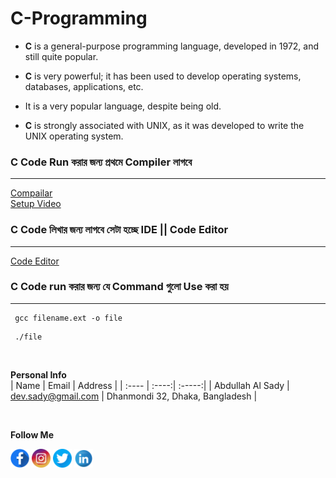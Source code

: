 
# C-Programming


- __C__ is a general-purpose programming language, developed in 1972, and still quite popular.

- __C__ is very powerful; it has been used to develop operating systems, databases, applications, etc.

- It is a very popular language, despite being old.

- __C__ is strongly associated with UNIX, as it was developed to write the UNIX operating system.

### __C__ Code Run করার জন্য প্রথমে Compiler লাগবে
---
[Compailar](https://sourceforge.net/projects/mingw/)  
[Setup Video](https://www.youtube.com/watch?v=KYxLEDF6kjs&t=1103s)

### __C__ Code লিখার জন্য লাগবে সেটা হচ্ছে IDE || Code Editor
___
[Code Editor](https://code.visualstudio.com/)

### __C__ Code run করার জন্য যে Command গুলো Use করা হয়
---
```
 gcc filename.ext -o file 
```  
```
 ./file 
```
<br/>

__Personal Info__  
| Name | Email | Address |
| :---- | :----:| :-----:|
| Abdullah Al Sady | dev.sady@gmail.com | Dhanmondi 32, Dhaka, Bangladesh |

<br/>

__Follow Me__
<br/> 


<a href="https://www.facebook.com/div.sady"><img src="./images/facebook.png" alt="Facebook" height="30px"></a>
<a href="https://www.instagram.com/div.sady"><img src="./images/ins.png" alt="instagram" height="30px"></a>
<a href="https://www.twitter.com/AbdullahAlSady5"><img src="./images/twitter.png" alt="twitter" height="30px"></a>
<a href="https://www.linkedin.com/in/programmer-sady"><img src="./images/in.png" alt="linkdin" height="30px"></a>





